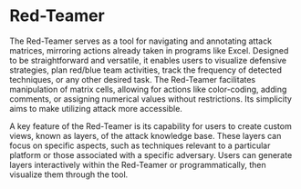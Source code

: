 # Red-Teamer

The Red-Teamer serves as a tool for navigating and annotating attack matrices, mirroring actions already taken in programs like Excel. Designed to be straightforward and versatile, it enables users to visualize defensive strategies, plan red/blue team activities, track the frequency of detected techniques, or any other desired task. The Red-Teamer facilitates manipulation of matrix cells, allowing for actions like color-coding, adding comments, or assigning numerical values without restrictions. Its simplicity aims to make utilizing attack more accessible.

A key feature of the Red-Teamer is its capability for users to create custom views, known as layers, of the attack knowledge base. These layers can focus on specific aspects, such as techniques relevant to a particular platform or those associated with a specific adversary. Users can generate layers interactively within the Red-Teamer or programmatically, then visualize them through the tool.

